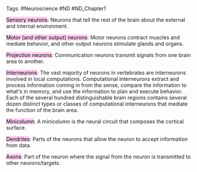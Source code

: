 Tags: #Neuroscience #ND #ND_Chapter1

<mark style="background: #FFB8EBA6;">Sensory neurons</mark>: Neurons that tell the rest of the brain about the external and internal environment.

<mark style="background: #FFB8EBA6;">Motor (and other output) neurons</mark>: Motor neurons contract muscles and mediate behavior, and other output neurons stimulate glands and organs.

<mark style="background: #FFB8EBA6;">Projection neurons</mark>: Communication neurons transmit signals from one brain area to another.

<mark style="background: #FFB8EBA6;">Interneurons</mark>: The vast majority of neurons in vertebrates are interneurons involved in local computations. Computational interneurons extract and process information coming in from the sense, compare the information to what's in memory, and use the information to plan and execute behavior. Each of the several hundred distinguishable brain regions contains several dozen distinct types or classes of computational interneurons that mediate the function of the brain area.

<mark style="background: #FFB8EBA6;">Minicolumn</mark>: A minicolumn is the neural circuit that composes the cortical surface.

<mark style="background: #FFB8EBA6;">Dendrites</mark>: Parts of the neurons that allow the neuron to accept information from data.

<mark style="background: #FFB8EBA6;">Axons</mark>: Part of the neuron where the signal from the neuron is transmitted to other neurons/targets.